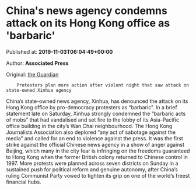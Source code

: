 
# China's news agency condemns attack on its Hong Kong office as 'barbaric'

Published at: **2019-11-03T06:04:49+00:00**

Author: **Associated Press**

Original: [the Guardian](https://www.theguardian.com/world/2019/nov/03/chinas-news-agency-condemns-attack-on-its-hong-kong-office-as-barbaric)


        Protesters plan more action after violent night that saw attack on state-owned Xinhua agency
      
China’s state-owned news agency, Xinhua, has denounced the attack on its Hong Kong office by pro-democracy protesters as “barbaric”.
In a brief statement late on Saturday, Xinhua strongly condemned the “barbaric acts of mobs” that had vandalised and set fire to the lobby of its Asia-Pacific office building in the city’s Wan Chai neighbourhood.
The Hong Kong Journalists Association also deplored “any act of sabotage against the media” and called for an end to violence against the press.
It was the first strike against the official Chinese news agency in a show of anger against Beijing, which many in the city fear is infringing on the freedoms guaranteed to Hong Kong when the former British colony returned to Chinese control in 1997.
More protests were planned across seven districts on Sunday in a sustained push for political reform and genuine autonomy, after China’s ruling Communist Party vowed to tighten its grip on one of the world’s freest financial hubs.
